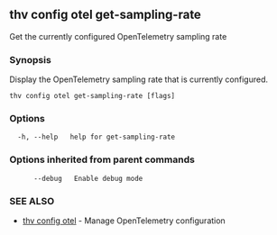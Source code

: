 ## thv config otel get-sampling-rate

Get the currently configured OpenTelemetry sampling rate

### Synopsis

Display the OpenTelemetry sampling rate that is currently configured.

```
thv config otel get-sampling-rate [flags]
```

### Options

```
  -h, --help   help for get-sampling-rate
```

### Options inherited from parent commands

```
      --debug   Enable debug mode
```

### SEE ALSO

* [thv config otel](thv_config_otel.md)	 - Manage OpenTelemetry configuration

